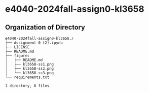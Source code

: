 # e4040-2024fall-assign0-kl3658 

## Organization of Directory

```
e4040-2024fall-assign0-kl3658./
├── Assignment 0 (2).ipynb
├── LICENSE
├── README.md
├── figures
│   ├── README.md
│   ├── kl3658-ss1.png
│   ├── kl3658-ss2.png
│   └── kl3658-ss3.png
└── requirements.txt

1 directory, 8 files
```
